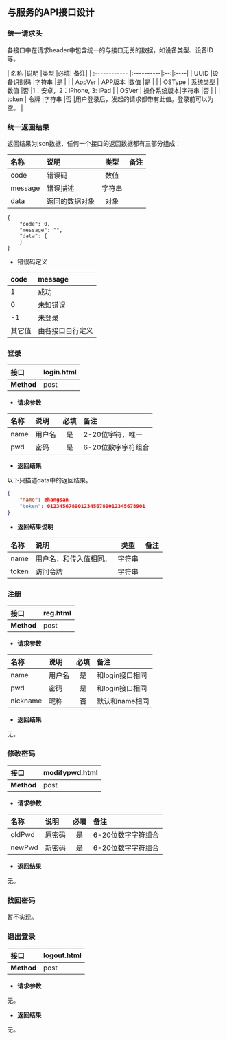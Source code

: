## 与服务的API接口设计

### 统一请求头

各接口中在请求header中包含统一的与接口无关的数据，如设备类型、设备ID等。  

| 名称          |说明       |类型   |必填| 备注|
| :------------ |:----------|:--:|:----|
| UUID        |设备识别码   |字符串 |是  |     |
| AppVer      | APP版本     |数值   |是  |     |
| OSType      | 系统类型    |数值   |否  |1：安卓，2：iPhone, 3: iPad |
| OSVer       | 操作系统版本|字符串 |否  |     |
| token       | 令牌        |字符串 |否  |用户登录后，发起的请求都带有此值。登录前可以为空。 |


### 统一返回结果

返回结果为json数据，任何一个接口的返回数据都有三部分组成：


| 名称          |说明       |类型| 备注|
| :------------ |:----------|:--:|:----|
| code        |错误码     |数值||
| message     |错误描述   |字符串 ||
| data        |返回的数据对象   |对象 ||

	
```
{
	"code": 0,
	"message": "",
	"data": {
	}
}
``` 


- 错误码定义

| code  |message|
| :-----|:---|
| 1     |成功|
| 0     |未知错误|
| -1     |未登录|
| 其它值 |由各接口自行定义|


### 登录

| **接口**      | login.html |
| :------------ |:-----------|
| **Method**    |post |


  - **请求参数**

| 名称          |说明       |必填| 备注|
| :------------ |:----------|:--:|:----|
| name          |用户名     |是  |2-20位字符，唯一 |
| pwd           | 密码      |是  |6-20位数字字符组合|


- **返回结果**

以下只描述data中的返回结果。

``` json
{
	"name": zhangsan
	"token": 01234567890123456789012345678901
}
``` 

- **返回结果说明**  

| 名称          |说明       |类型| 备注|
| :------------ |:----------|:--:|:----|
| name        |用户名，和传入值相同。 |字符串||
| token     |访问令牌   |字符串 ||


### 注册

| **接口**      | reg.html |
| :------------ |:-----------|
| **Method**    |post |


  - **请求参数**

| 名称          |说明       |必填| 备注|
| :------------ |:----------|:--:|:----|
| name        |用户名     |是  |和login接口相同 |
| pwd           | 密码      |是  |和login接口相同|
| nickname      | 昵称      |否  |默认和name相同|


- **返回结果**

无。


### 修改密码

| **接口**      | modifypwd.html |
| :------------ |:-----------|
| **Method**    |post |


  - **请求参数**

| 名称          |说明       |必填| 备注|
| :------------ |:----------|:--:|:----|
| oldPwd           | 原密码    |是  |6-20位数字字符组合|
| newPwd           | 新密码    |是  |6-20位数字字符组合|


- **返回结果**

无。


### 找回密码

暂不实现。



### 退出登录

| **接口**      | logout.html |
| :------------ |:-----------|
| **Method**    |post |


  - **请求参数**

无。

- **返回结果**

无。
